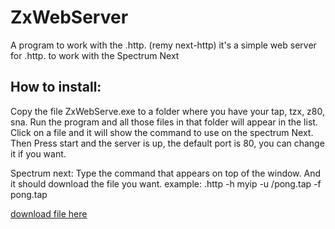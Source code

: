 # ZxWebServer

A program to work with the .http. (remy next-http)
it's a simple web server for .http. to work with the Spectrum Next

How to install:
--------------
Copy the file ZxWebServe.exe to a folder where you have your tap, tzx, z80, sna. Run the program and all 
those files in that folder will appear in the list. Click on a file and it will show the command to use on the spectrum Next.
Then Press start and the server is up, the default port is 80, you can change it if you want.

Spectrum next:
Type the command that appears on top of the window. And it should download the file you want.
example: .http -h myip -u /pong.tap -f pong.tap

[download file here](Win32/Release/Server.exe)
